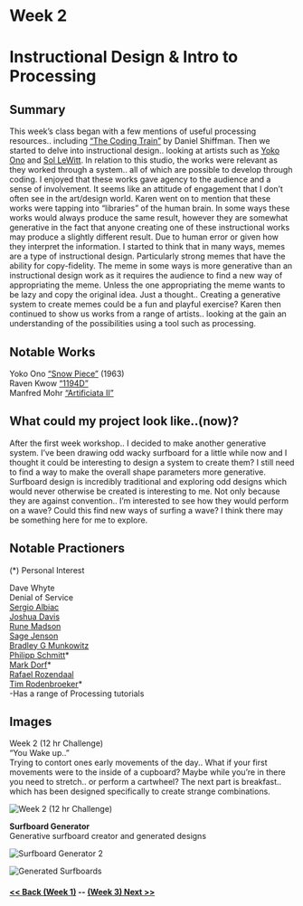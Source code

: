 # Week 2
# Instructional Design & Intro to Processing

## Summary  <br />
This week’s class began with a few mentions of useful processing resources.. including [“The Coding Train”](https://www.youtube.com/thecodingtrain/?sub_confirmation=1) by Daniel Shiffman. Then we started to delve into instructional design.. looking at artists such as [Yoko Ono](https://www.moma.org/artists/4410#works) and [Sol LeWitt](https://www.tate.org.uk/art/artists/sol-lewitt-1504). In relation to this studio, the works were relevant as they worked through a system.. all of which are possible to develop through coding. I enjoyed that these works gave agency to the audience and a sense of involvement. It seems like an attitude of engagement that I don’t often see in the art/design world. Karen went on to mention that these works were tapping into “libraries” of the human brain. In some ways these works would always produce the same result, however they are somewhat generative in the fact that anyone creating one of these instructional works may produce a slightly different result. Due to human error or given how they interpret the information. I started to think that in many ways, memes are a type of instructional design. Particularly strong memes that have the ability for copy-fidelity. The meme in some ways is more generative than an instructional design work as it requires the audience to find a new way of appropriating the meme. Unless the one appropriating the meme wants to be lazy and copy the original idea. Just a thought.. Creating a generative system to create memes could be a fun and playful exercise? Karen then continued to show us works from a range of artists.. looking at the gain an understanding of the possibilities using a tool such as processing. 

## Notable Works  <br />
Yoko Ono [“Snow Piece”](https://twitter.com/yokoono/status/559810296311992320/photo/1) (1963)  <br />
Raven Kwow [“1194D”](http://ravenkwok.com/1194d/)  <br />
Manfred Mohr [“Artificiata II”](https://vimeo.com/137413464)  <br />

## What could my project look like..(now)?  <br />
After the first week workshop.. I decided to make another generative system. I’ve been drawing odd wacky surfboard for a little while now and I thought it could be interesting to design a system to create them? I still need to find a way to make the overall shape parameters more generative. Surfboard design is incredibly traditional and exploring odd designs which would never otherwise be created is interesting to me. Not only because they are against convention.. I’m interested to see how they would perform on a wave? Could this find new ways of surfing a wave? I think there may be something here for me to explore.


## Notable Practioners  <br />
(*)  Personal Interest
 
Dave Whyte  <br />
Denial of Service  <br />
[Sergio Albiac](https://www.sergioalbiac.com/index.html)  <br />
[Joshua Davis](https://joshuadavis.com/)  <br />
[Rune Madson](https://runemadsen.com/)  <br />
[Sage Jenson](https://sagejenson.com/)  <br />
[Bradley G Munkowitz](https://gmunk.com/)  <br />
[Philipp Schmitt](https://philippschmitt.com/)*  <br />
[Mark Dorf](http://mdorf.com/)*  <br />
[Rafael Rozendaal](https://www.newrafael.com/)   <br />
[Tim Rodenbroeker](https://timrodenbroeker.de/)*  <br />
-Has a range of Processing tutorials  <br />



## Images <br />
Week 2 (12 hr Challenge) <br />
“You Wake up..” <br />
Trying to contort ones early movements of the day.. What if your first movements were to the inside of a cupboard? Maybe while you’re in there you need to stretch.. or perform a cartwheel? The next part is breakfast.. which has been designed specifically to create strange combinations. 

![Week 2 (12 hr Challenge)](https://user-images.githubusercontent.com/68723193/89479554-7b4f7700-d7d6-11ea-97ae-53915878e73c.jpeg)

**Surfboard Generator**  <br />
Generative surfboard creator and generated designs

![Surfboard Generator 2](https://user-images.githubusercontent.com/68723193/89479672-b94c9b00-d7d6-11ea-8ac6-9f75ab4939ae.jpg)

![Generated Surfboards](https://user-images.githubusercontent.com/68723193/89479569-83a7b200-d7d6-11ea-8b39-e161999618a0.jpg)

#### [<< Back (Week 1)](https://louiseastt.github.io/Slave2/Week%201/) -- [(Week 3) Next >>](https://louiseastt.github.io/Slave2/Week%203/)



